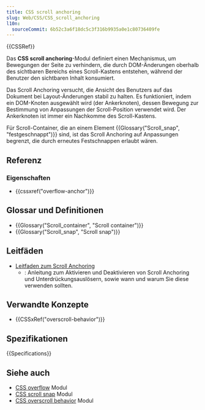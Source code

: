 ```yaml
---
title: CSS scroll anchoring
slug: Web/CSS/CSS_scroll_anchoring
l10n:
  sourceCommit: 6b52c3a6f18dc5c3f316b9935a0e1c80736409fe
---
```


{{CSSRef}}

Das **CSS scroll anchoring**-Modul definiert einen Mechanismus, um Bewegungen der Seite zu verhindern, die durch DOM-Änderungen oberhalb des sichtbaren Bereichs eines Scroll-Kastens entstehen, während der Benutzer den sichtbaren Inhalt konsumiert.

Das Scroll Anchoring versucht, die Ansicht des Benutzers auf das Dokument bei Layout-Änderungen stabil zu halten. Es funktioniert, indem ein DOM-Knoten ausgewählt wird (der Ankerknoten), dessen Bewegung zur Bestimmung von Anpassungen der Scroll-Position verwendet wird. Der Ankerknoten ist immer ein Nachkomme des Scroll-Kastens.

Für Scroll-Container, die an einem Element {{Glossary("Scroll_snap", "festgeschnappt")}} sind, ist das Scroll Anchoring auf Anpassungen begrenzt, die durch erneutes Festschnappen erlaubt wären.

## Referenz

### Eigenschaften

- {{cssxref("overflow-anchor")}}

## Glossar und Definitionen

- {{Glossary("Scroll_container", "Scroll container")}}
- {{Glossary("Scroll_snap", "Scroll snap")}}

## Leitfäden

- [Leitfaden zum Scroll Anchoring](/de/docs/Web/CSS/overflow-anchor/Guide_to_scroll_anchoring)
  - : Anleitung zum Aktivieren und Deaktivieren von Scroll Anchoring und Unterdrückungsauslösern, sowie wann und warum Sie diese verwenden sollten.

## Verwandte Konzepte

- {{CSSxRef("overscroll-behavior")}}

## Spezifikationen

{{Specifications}}

## Siehe auch

- [CSS overflow](/de/docs/Web/CSS/CSS_overflow) Modul
- [CSS scroll snap](/de/docs/Web/CSS/CSS_scroll_snap) Modul
- [CSS overscroll behavior](/de/docs/Web/CSS/CSS_overscroll_behavior) Modul
